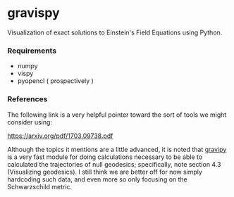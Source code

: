 # gravispy
Visualization of exact solutions to Einstein's Field Equations using Python.

### Requirements

+ numpy
+ vispy
+ pyopencl ( prospectively )

### References

The following link is a very helpful pointer toward the sort of tools we might consider using:

<https://arxiv.org/pdf/1703.09738.pdf>

Although the topics it mentions are a little advanced, it is noted that [gravipy](https://pypi.org/project/GraviPy/) is a very fast module for doing calculations necessary to be able to calculated the trajectories of null geodesics; specifically, note section 4.3 (Visualizing geodesics).
I still think we are better off for now simply hardcoding such data, and even more so only focusing on the Schwarzschild metric.
